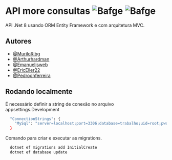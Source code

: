 # API more consultas ![Bafge](https://img.shields.io/badge/Version-1.0.0-green) ![Bafge](https://img.shields.io/badge/.Net-8.0.100-blue)

API .Net 8 usando ORM Entity Framework e com arquitetura MVC.


## Autores

- [@MuriloRibg](https://github.com/muriloribg)
- [@Arthurhardman](https://github.com/arthurhardman)
- [@Emanueljsweb](https://github.com/https://github.com/emanueljsweb)
- [@EricEller22](https://github.com/EricEller22)
- [@Pedroohferreira](https://github.com/pedroohferreira)



## Rodando localmente

É necessário definir a string de conexão no arquivo appsettings.Development

```bash
  "ConnectionStrings": {
    "MySql": "server=localhost;port=3306;database=trabalho;uid=root;pwd=Murilo1202"
  }
```

Comando para criar e executar as migrations.

```bash
  dotnet ef migrations add InitialCreate
  dotnet ef database update
```